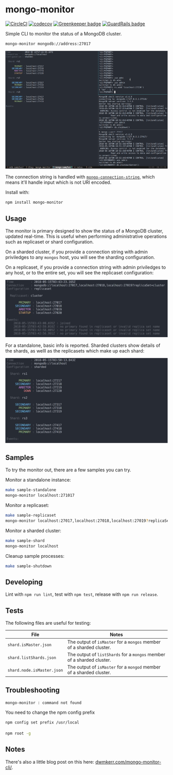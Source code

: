 # mongo-monitor

[![CircleCI](https://circleci.com/gh/dwmkerr/mongo-monitor.svg?style=shield)](https://circleci.com/gh/dwmkerr/mongo-monitor) [![codecov](https://codecov.io/gh/dwmkerr/mongo-monitor/branch/master/graph/badge.svg)](https://codecov.io/gh/dwmkerr/mongo-monitor) [![Greenkeeper badge](https://badges.greenkeeper.io/dwmkerr/mongo-monitor.svg)](https://greenkeeper.io/) [![GuardRails badge](https://badges.guardrails.io/dwmkerr/mongo-monitor.svg?token=569f2cc38a148f785f3a38ef0bcf5f5964995d7ca625abfad9956b14bd06ad96&provider=github)](https://dashboard.guardrails.io/default/gh/dwmkerr/mongo-monitor)

Simple CLI to monitor the status of a MongoDB cluster.

```bash
mongo-monitor mongodb://address:27017
```

![Replicaset Screenshot](./docs/overview.gif)

The connection string is handled with [`mongo-connection-string`](https://github.com/dwmkerr/mongo-connection-string), which means it'll handle input which is not URI encoded.

Install with:

```bash
npm install mongo-monitor
```

## Usage

The monitor is primary designed to show the status of a MongoDB cluster, updated real-time. This is useful when performing administrative operations such as replicaset or shard configuration.

On a sharded cluster, if you provide a connection string with admin priviledges to any `mongos` host, you will see the sharding configuration.

On a replicaset, if you provide a connection string with admin priviledges to any host, or to the entire set, you will see the replicaset configuration:

![Replicaset Screenshot](./docs/replicaset.jpg)

For a standalone, basic info is reported. Sharded clusters show details of the shards, as welll as the replicasets which make up each shard:

![Sharded Cluster Screenshot](./docs/sharded-cluster.jpg)

## Samples

To try the monitor out, there are a few samples you can try.

Monitor a standalone instance:

```bash
make sample-standalone
mongo-monitor localhost:271017
```

Monitor a replicaset:

```bash
make sample-replicaset
mongo-monitor localhost:27017,localhost:27018,localhost:27019?replicaSet=cluster
```

Monitor a sharded cluster:

```bash
make sample-shard
mongo-monitor localhost
```

Cleanup sample processes:

```bash
make sample-shutdown
```

## Developing

Lint with `npm run lint`, test with `npm test`, release with `npm run release`.

## Tests

The following files are useful for testing:

| File | Notes |
|------|-------|
| `shard.isMaster.json` | The output of `isMaster` for a `mongos` member of a sharded cluster. | 
| `shard.listShards.json` | The output of `listShards` for a `mongos` member of a sharded cluster. | 
| `shard.node.isMaster.json` | The output of `isMaster` for a `mongod` member of a sharded cluster. | 

## Troubleshooting

```bash
mongo-monitor : command not found
```

You need to change the npm config prefix

```bash
npm config set prefix /usr/local

npm root -g
```


## Notes

There's also a little blog post on this here: [dwmkerr.com/mongo-monitor-cli/](https://www.dwmkerr.com/mongo-monitor-cli/).
